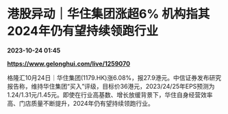 # 港股异动｜华住集团涨超6% 机构指其2024年仍有望持续领跑行业

**2023-10-24 01:45**

**https://www.gelonghui.com/live/1259070**

格隆汇10月24日｜华住集团(1179.HK)涨6.08%，报27.9港元。中信证券发布研究报告称，维持华住集团“买入”评级，目标价36港元，2023/24/25年EPS预测为1.24/1.31元/1.45元。即使在行业高基数、增长放缓背景下，华住自身经营效率高、门店质量不断提升，2024年仍有望持续领跑行业。